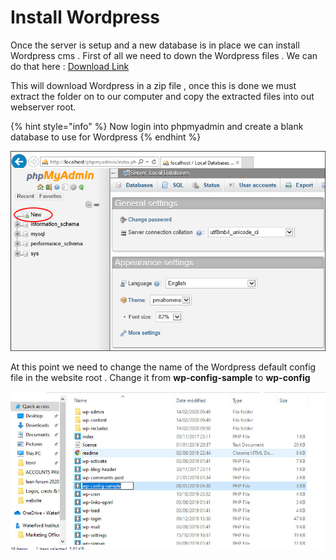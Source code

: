 # Install Wordpress

Once the server is setup and a new database is in place we can install Wordpress cms . First of all we need to down the Wordpress files . We can do that here : [Download Link](https://wordpress.org/download/)

This will download Wordpress in a zip file , once this is done we must extract the folder on to our computer and copy the extracted files into out webserver root.

{% hint style="info" %}
Now login into phpmyadmin and create a blank database to use for Wordpress
{% endhint %}

![](.gitbook/assets/phpmyadmin_start_screen2%20%281%29.gif)

At this point we need to change the name of the Wordpress default config file in the website root . Change it from **wp-config-sample** to **wp-config**

![](.gitbook/assets/wordpress-name.jpg)

